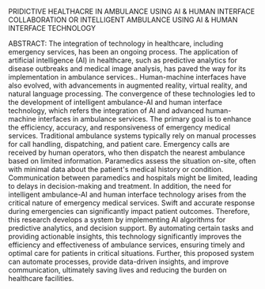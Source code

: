 PRIDICTIVE HEALTHACRE IN AMBULANCE USING AI & HUMAN INTERFACE COLLABORATION OR INTELLIGENT AMBULANCE USING AI & HUMAN INTERFACE TECHNOLOGY

ABSTRACT:
    The integration of technology in healthcare, including emergency services, has been an ongoing process. The application of artificial intelligence (AI) in healthcare, such as predictive analytics for disease outbreaks and medical image analysis, has paved the way for its implementation in ambulance services.. Human-machine interfaces have also evolved, with advancements in augmented reality, virtual reality, and natural language processing. The convergence of these technologies led to the development of intelligent ambulance-AI and human interface technology, which refers the integration of AI and advanced human-machine interfaces in ambulance services. The primary goal is to enhance the efficiency, accuracy, and responsiveness of emergency medical services. Traditional ambulance systems typically rely on manual processes for call handling, dispatching, and patient care. Emergency calls are received by human operators, who then dispatch the nearest ambulance based on limited information. Paramedics assess the situation on-site, often with minimal data about the patient's medical history or condition. Communication between paramedics and hospitals might be limited, leading to delays in decision-making and treatment. In addition, the need for intelligent ambulance-AI and human interface technology arises from the critical nature of emergency medical services. Swift and accurate response during emergencies can significantly impact patient outcomes. Therefore, this research develops a system by implementing AI algorithms for predictive analytics, and decision support. By automating certain tasks and providing actionable insights, this technology significantly improves the efficiency and effectiveness of ambulance services, ensuring timely and optimal care for patients in critical situations. Further, this proposed system can automate processes, provide data-driven insights, and improve communication, ultimately saving lives and reducing the burden on healthcare facilities.
